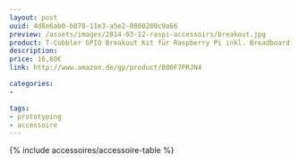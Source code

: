 ```yaml
---
layout: post
uuid: 4d8e6ab0-b078-11e3-a5e2-0800200c9a66
preview: /assets/images/2014-03-12-raspi-accessoirs/breakout.jpg
product: T-Cobbler GPIO Breakout Kit für Raspberry Pi inkl. Breadboard / Steckboard
description:
price: 16,60€
link: http://www.amazon.de/gp/product/B00F7PRJN4

categories:
-

tags:
- prototyping
- accessoire
---
```


{% include accessoires/accessoire-table %}